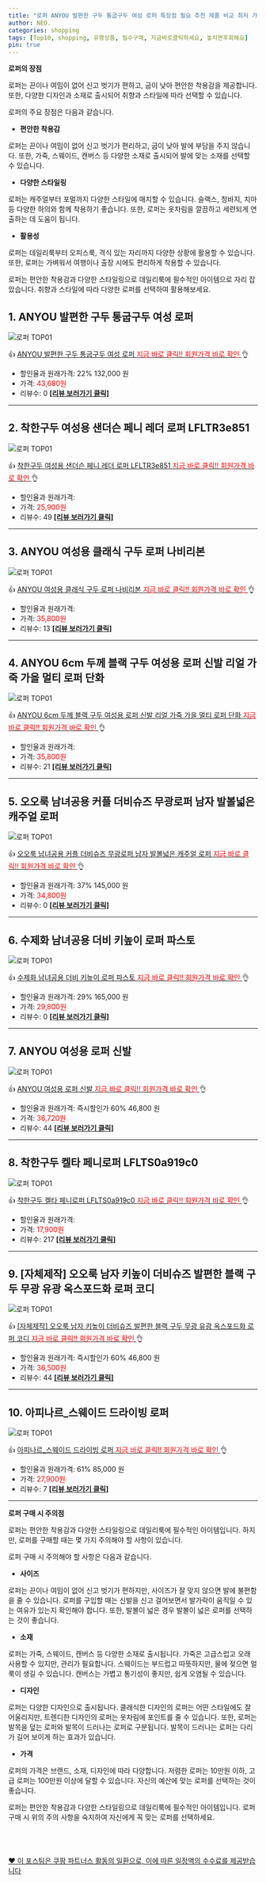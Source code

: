 ```yaml
---
title: "로퍼 ANYOU 발편한 구두 통굽구두 여성 로퍼 특장점 필요 추천 제품 비교 최저 가격 비교 장점 구매 후기 구매평"
author: NEO.
categories: shopping
tags: [Top10, shopping, 유행상품, 필수구매, 지금바로클릭하세요, 놓치면후회해요]
pin: true
---
```

**로퍼의 장점**

로퍼는 끈이나 여밈이 없어 신고 벗기가 편하고, 굽이 낮아 편안한 착용감을 제공합니다. 또한, 다양한 디자인과 소재로 출시되어 취향과 스타일에 따라 선택할 수 있습니다.

로퍼의 주요 장점은 다음과 같습니다.

* **편안한 착용감**

로퍼는 끈이나 여밈이 없어 신고 벗기가 편리하고, 굽이 낮아 발에 부담을 주지 않습니다. 또한, 가죽, 스웨이드, 캔버스 등 다양한 소재로 출시되어 발에 맞는 소재를 선택할 수 있습니다.

* **다양한 스타일링**

로퍼는 캐주얼부터 포멀까지 다양한 스타일에 매치할 수 있습니다. 슬랙스, 청바지, 치마 등 다양한 하의와 함께 착용하기 좋습니다. 또한, 로퍼는 옷차림을 깔끔하고 세련되게 연출하는 데 도움이 됩니다.

* **활용성**

로퍼는 데일리룩부터 오피스룩, 격식 있는 자리까지 다양한 상황에 활용할 수 있습니다. 또한, 로퍼는 가벼워서 여행이나 출장 시에도 편리하게 착용할 수 있습니다.

로퍼는 편안한 착용감과 다양한 스타일링으로 데일리룩에 필수적인 아이템으로 자리 잡았습니다. 취향과 스타일에 따라 다양한 로퍼를 선택하여 활용해보세요.

   

## 1. ANYOU 발편한 구두 통굽구두 여성 로퍼

![로퍼 TOP01](https://thumbnail10.coupangcdn.com/thumbnails/remote/490x490ex/image/vendor_inventory/8a4e/136742002c039b98220d5e6e2fc4cd83a83071d3f68d185ba72d3202a65c.jpeg)


👍 [ANYOU 발편한 구두 통굽구두 여성 로퍼 <font color=red> 지금 바로 클릭!! 회원가격 바로 확인 </font> ](https://link.coupang.com/re/AFFSDP?lptag=AF3617701&subid=GithubCoopas&pageKey=7621711977&traceid=V0-153&itemId=20208687148&vendorItemId=87707396853) 👌 


- 할인율과 원래가격: 22%  132,000   원
- 가격: <span style='color:red'>43,680원</span>
- 리뷰수: 0  [**[리뷰 보러가기 클릭]**](https://link.coupang.com/re/AFFSDP?lptag=AF3617701&subid=GithubCoopas&pageKey=7621711977&traceid=V0-153&itemId=20208687148&vendorItemId=87707396853)

---


   

## 2. 착한구두 여성용 샌더슨 페니 레더 로퍼 LFLTR3e851

![로퍼 TOP01](https://thumbnail10.coupangcdn.com/thumbnails/remote/490x490ex/image/retail/images/111055149307548-9b716a78-fe02-43ba-b8f8-91df40f176be.jpg)


👍 [착한구두 여성용 샌더슨 페니 레더 로퍼 LFLTR3e851 <font color=red> 지금 바로 클릭!! 회원가격 바로 확인 </font> ](https://link.coupang.com/re/AFFSDP?lptag=AF3617701&subid=GithubCoopas&pageKey=6868009336&traceid=V0-153&itemId=16420793382&vendorItemId=83611697458) 👌 


- 할인율과 원래가격: 
- 가격: <span style='color:red'>25,900원</span>
- 리뷰수: 49  [**[리뷰 보러가기 클릭]**](https://link.coupang.com/re/AFFSDP?lptag=AF3617701&subid=GithubCoopas&pageKey=6868009336&traceid=V0-153&itemId=16420793382&vendorItemId=83611697458)

---


   

## 3. ANYOU 여성용 클래식 구두 로퍼 나비리본

![로퍼 TOP01](https://thumbnail9.coupangcdn.com/thumbnails/remote/490x490ex/image/vendor_inventory/df98/e002048a2789c67bc242a1235229a9c47ed9b302948ff7804e3a3649b52d.jpg)


👍 [ANYOU 여성용 클래식 구두 로퍼 나비리본 <font color=red> 지금 바로 클릭!! 회원가격 바로 확인 </font> ](https://link.coupang.com/re/AFFSDP?lptag=AF3617701&subid=GithubCoopas&pageKey=7659985793&traceid=V0-153&itemId=20404937834&vendorItemId=87645651140) 👌 


- 할인율과 원래가격: 
- 가격: <span style='color:red'>35,800원</span>
- 리뷰수: 13  [**[리뷰 보러가기 클릭]**](https://link.coupang.com/re/AFFSDP?lptag=AF3617701&subid=GithubCoopas&pageKey=7659985793&traceid=V0-153&itemId=20404937834&vendorItemId=87645651140)

---


   

## 4. ANYOU 6cm 두께 블랙 구두 여성용 로퍼 신발 리얼 가죽 가을 멀티 로퍼 단화

![로퍼 TOP01](https://thumbnail9.coupangcdn.com/thumbnails/remote/490x490ex/image/vendor_inventory/17f8/68138eb597b34b8b2bc5c489c6f96f6f77f3a032fff8149edfc077a08b4f.jpg)


👍 [ANYOU 6cm 두께 블랙 구두 여성용 로퍼 신발 리얼 가죽 가을 멀티 로퍼 단화 <font color=red> 지금 바로 클릭!! 회원가격 바로 확인 </font> ](https://link.coupang.com/re/AFFSDP?lptag=AF3617701&subid=GithubCoopas&pageKey=7621634507&traceid=V0-153&itemId=20208240297&vendorItemId=87614145995) 👌 


- 할인율과 원래가격: 
- 가격: <span style='color:red'>35,800원</span>
- 리뷰수: 21  [**[리뷰 보러가기 클릭]**](https://link.coupang.com/re/AFFSDP?lptag=AF3617701&subid=GithubCoopas&pageKey=7621634507&traceid=V0-153&itemId=20208240297&vendorItemId=87614145995)

---


   

## 5. 오오룩 남녀공용 커플 더비슈즈 무광로퍼 남자 발볼넓은 캐주얼 로퍼

![로퍼 TOP01](https://thumbnail10.coupangcdn.com/thumbnails/remote/490x490ex/image/vendor_inventory/81ea/8647b80906adff5ed91d95853e4f0f3b3a3233a70aca13c4bba0079432d7.jpg)


👍 [오오룩 남녀공용 커플 더비슈즈 무광로퍼 남자 발볼넓은 캐주얼 로퍼 <font color=red> 지금 바로 클릭!! 회원가격 바로 확인 </font> ](https://link.coupang.com/re/AFFSDP?lptag=AF3617701&subid=GithubCoopas&pageKey=6060186488&traceid=V0-153&itemId=11139992884&vendorItemId=87235429274) 👌 


- 할인율과 원래가격: 37%  145,000   원
- 가격: <span style='color:red'>34,800원</span>
- 리뷰수: 0  [**[리뷰 보러가기 클릭]**](https://link.coupang.com/re/AFFSDP?lptag=AF3617701&subid=GithubCoopas&pageKey=6060186488&traceid=V0-153&itemId=11139992884&vendorItemId=87235429274)

---


   

## 6. 수제화 남녀공용 더비 키높이 로퍼 파스토

![로퍼 TOP01](https://thumbnail10.coupangcdn.com/thumbnails/remote/490x490ex/image/vendor_inventory/67bc/da1194e1f9e22d7f3412a8c0c4d2eb9265221fd1df14c353419fd5c37d48.jpg)


👍 [수제화 남녀공용 더비 키높이 로퍼 파스토 <font color=red> 지금 바로 클릭!! 회원가격 바로 확인 </font> ](https://link.coupang.com/re/AFFSDP?lptag=AF3617701&subid=GithubCoopas&pageKey=6801381542&traceid=V0-153&itemId=16056448237&vendorItemId=83442298100) 👌 


- 할인율과 원래가격: 29%  165,000   원
- 가격: <span style='color:red'>29,800원</span>
- 리뷰수: 0  [**[리뷰 보러가기 클릭]**](https://link.coupang.com/re/AFFSDP?lptag=AF3617701&subid=GithubCoopas&pageKey=6801381542&traceid=V0-153&itemId=16056448237&vendorItemId=83442298100)

---


   

## 7. ANYOU 여성용 로퍼 신발

![로퍼 TOP01](https://thumbnail8.coupangcdn.com/thumbnails/remote/490x490ex/image/vendor_inventory/a9e7/fed8e15ce31fb751891a579ab078e89f5230d975ed8c1ca09b275536d349.jpeg)


👍 [ANYOU 여성용 로퍼 신발 <font color=red> 지금 바로 클릭!! 회원가격 바로 확인 </font> ](https://link.coupang.com/re/AFFSDP?lptag=AF3617701&subid=GithubCoopas&pageKey=7560621240&traceid=V0-153&itemId=19918015649&vendorItemId=87304902058) 👌 


- 할인율과 원래가격: 즉시할인가 60%  46,800   원
- 가격: <span style='color:red'>36,720원</span>
- 리뷰수: 44  [**[리뷰 보러가기 클릭]**](https://link.coupang.com/re/AFFSDP?lptag=AF3617701&subid=GithubCoopas&pageKey=7560621240&traceid=V0-153&itemId=19918015649&vendorItemId=87304902058)

---


   

## 8. 착한구두 켈타 페니로퍼 LFLTS0a919c0

![로퍼 TOP01](https://thumbnail7.coupangcdn.com/thumbnails/remote/490x490ex/image/retail/images/6432264774041272-df8a0d4b-039d-4731-bfb6-e645b5c7c6b5.jpg)


👍 [착한구두 켈타 페니로퍼 LFLTS0a919c0 <font color=red> 지금 바로 클릭!! 회원가격 바로 확인 </font> ](https://link.coupang.com/re/AFFSDP?lptag=AF3617701&subid=GithubCoopas&pageKey=285400333&traceid=V0-153&itemId=272685830&vendorItemId=5268203255) 👌 


- 할인율과 원래가격: 
- 가격: <span style='color:red'>17,900원</span>
- 리뷰수: 217  [**[리뷰 보러가기 클릭]**](https://link.coupang.com/re/AFFSDP?lptag=AF3617701&subid=GithubCoopas&pageKey=285400333&traceid=V0-153&itemId=272685830&vendorItemId=5268203255)

---


   

## 9. [자체제작] 오오룩 남자 키높이 더비슈즈 발편한 블랙 구두 무광 유광 옥스포드화 로퍼 코디

![로퍼 TOP01](https://thumbnail10.coupangcdn.com/thumbnails/remote/490x490ex/image/vendor_inventory/a704/b60db33b16a3d1ba7338eecf1b013f47abd69d5a865aa3ee07babeb39e26.jpg)


👍 [[자체제작] 오오룩 남자 키높이 더비슈즈 발편한 블랙 구두 무광 유광 옥스포드화 로퍼 코디 <font color=red> 지금 바로 클릭!! 회원가격 바로 확인 </font> ](https://link.coupang.com/re/AFFSDP?lptag=AF3617701&subid=GithubCoopas&pageKey=6266356655&traceid=V0-153&itemId=12789635076&vendorItemId=80055705468) 👌 


- 할인율과 원래가격: 즉시할인가 60%  46,800   원
- 가격: <span style='color:red'>36,500원</span>
- 리뷰수: 44  [**[리뷰 보러가기 클릭]**](https://link.coupang.com/re/AFFSDP?lptag=AF3617701&subid=GithubCoopas&pageKey=6266356655&traceid=V0-153&itemId=12789635076&vendorItemId=80055705468)

---


   

## 10. 아피나르_스웨이드 드라이빙 로퍼

![로퍼 TOP01](https://thumbnail10.coupangcdn.com/thumbnails/remote/490x490ex/image/retail/images/1071623607401600-8e1d8d7b-1cb8-4670-9f97-88994bdeed8c.jpg)


👍 [아피나르_스웨이드 드라이빙 로퍼 <font color=red> 지금 바로 클릭!! 회원가격 바로 확인 </font> ](https://link.coupang.com/re/AFFSDP?lptag=AF3617701&subid=GithubCoopas&pageKey=6776293257&traceid=V0-153&itemId=15923312299&vendorItemId=83130575286) 👌 


- 할인율과 원래가격: 61%  85,000   원
- 가격: <span style='color:red'>27,900원</span>
- 리뷰수: 7  [**[리뷰 보러가기 클릭]**](https://link.coupang.com/re/AFFSDP?lptag=AF3617701&subid=GithubCoopas&pageKey=6776293257&traceid=V0-153&itemId=15923312299&vendorItemId=83130575286)

---
**로퍼 구매 시 주의점**

로퍼는 편안한 착용감과 다양한 스타일링으로 데일리룩에 필수적인 아이템입니다. 하지만, 로퍼를 구매할 때는 몇 가지 주의해야 할 사항이 있습니다.

로퍼 구매 시 주의해야 할 사항은 다음과 같습니다.

* **사이즈**

로퍼는 끈이나 여밈이 없어 신고 벗기가 편하지만, 사이즈가 잘 맞지 않으면 발에 불편함을 줄 수 있습니다. 로퍼를 구입할 때는 신발을 신고 걸어보면서 발가락이 움직일 수 있는 여유가 있는지 확인해야 합니다. 또한, 발볼이 넓은 경우 발볼이 넓은 로퍼를 선택하는 것이 좋습니다.

* **소재**

로퍼는 가죽, 스웨이드, 캔버스 등 다양한 소재로 출시됩니다. 가죽은 고급스럽고 오래 사용할 수 있지만, 관리가 필요합니다. 스웨이드는 부드럽고 따뜻하지만, 물에 젖으면 얼룩이 생길 수 있습니다. 캔버스는 가볍고 통기성이 좋지만, 쉽게 오염될 수 있습니다.

* **디자인**

로퍼는 다양한 디자인으로 출시됩니다. 클래식한 디자인의 로퍼는 어떤 스타일에도 잘 어울리지만, 트렌디한 디자인의 로퍼는 옷차림에 포인트를 줄 수 있습니다. 또한, 로퍼는 발목을 덮는 로퍼와 발목이 드러나는 로퍼로 구분됩니다. 발목이 드러나는 로퍼는 다리가 길어 보이게 하는 효과가 있습니다.

* **가격**

로퍼의 가격은 브랜드, 소재, 디자인에 따라 다양합니다. 저렴한 로퍼는 10만원 이하, 고급 로퍼는 100만원 이상에 달할 수 있습니다. 자신의 예산에 맞는 로퍼를 선택하는 것이 좋습니다.

로퍼는 편안한 착용감과 다양한 스타일링으로 데일리룩에 필수적인 아이템입니다. 로퍼 구매 시 위의 주의 사항을 숙지하여 자신에게 꼭 맞는 로퍼를 선택하세요.<br><br><br><br><br> [ ❤  이 포스팅은 쿠팡 파트너스 활동의 일환으로, 이에 따른 일정액의 수수료를 제공받습니다](https://link.coupang.com/a/bcEFyh)
